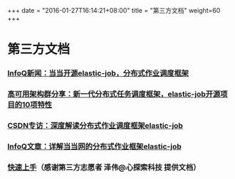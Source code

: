 +++
date = "2016-01-27T16:14:21+08:00"
title = "第三方文档"
weight=60
+++

# 第三方文档

### [InfoQ新闻：当当开源elastic-job，分布式作业调度框架](http://www.infoq.com/cn/news/2015/09/dangdang-elastic-job)

### [高可用架构群分享：新一代分布式任务调度框架，elastic-job开源项目的10项特性](http://mp.weixin.qq.com/s?__biz=MzAwMDU1MTE1OQ==&mid=401047377&idx=1&sn=2a88e5b10d80e2b8bee289abd2fe4bd1&scene=23&srcid=1105c4GbpUGl6I6PyvRsRWxJ#rd)

### [CSDN专访：深度解读分布式作业调度框架elastic-job](http://www.csdn.net/article/2015-11-23/2826304)

### [InfoQ文章：详解当当网的分布式作业框架elastic-job](http://www.infoq.com/cn/articles/dangdang-distributed-work-framework-elastic-job)

### [快速上手](http://dangdangdotcom.github.io/elastic-job/post/third_parties_docs/quick_start/)（感谢第三方志愿者 泽伟@心探索科技 提供文档）

